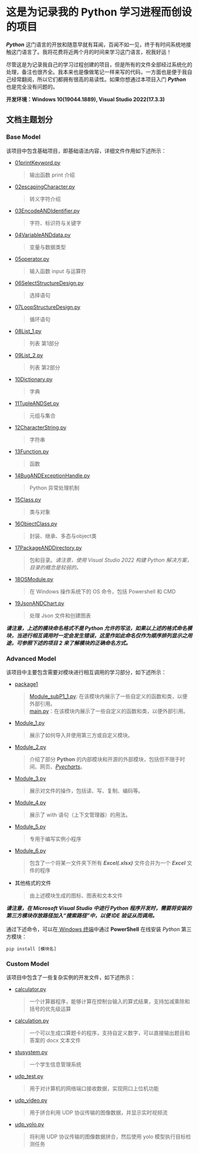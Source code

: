
# 这是为记录我的 Python 学习进程而创设的项目
***Python*** 这门语言的开放和随意早就有耳闻，百闻不如一见，终于有时间系统地接触这门语言了。我将花费将近两个月的时间来学习这门语言，祝我好运！

尽管这是为记录我自己的学习过程创建的项目，但是所有的文件全部经过系统化的处理，备注也很齐全。我本来也是像做笔记一样来写的代码，一方面也是便于我自己经常翻阅，所以它们都拥有很高的易读性。如果你想通过本项目入门 ***Python*** 也是完全没有问题的。

**开发环境：Windows 10(19044.1889), Visual Studio 2022(17.3.3)**
## 文档主题划分
### Base Model
该项目中包含基础项目，即基础语法内容，详细文件作用如下述所示：<br>
* [01printKeyword.py](https://github.com/MongooseOrion/MyPythonLearning/blob/master/MyPythonLearning1/01printKeyword.py)
  > 输出函数 print 介绍
* [02escapingCharacter.py](https://github.com/MongooseOrion/MyPythonLearning/blob/master/MyPythonLearning1/02escapingCharacter.py)
  > 转义字符介绍
* [03EncodeANDIdentifier.py](https://github.com/MongooseOrion/MyPythonLearning/blob/master/MyPythonLearning1/03EncodeANDIdentifier.py)
  > 字符、标识符与关键字
* [04VariableANDdata.py](https://github.com/MongooseOrion/MyPythonLearning/blob/master/MyPythonLearning1/04VariableANDdata.py)
  > 变量与数据类型
* [05operator.py](https://github.com/MongooseOrion/MyPythonLearning/blob/master/MyPythonLearning1/05operator.py)
  > 输入函数 input 与运算符
* [06SelectStructureDesign.py](https://github.com/MongooseOrion/MyPythonLearning/blob/master/MyPythonLearning1/06SelectStructureDesign.py)
  > 选择语句
* [07LoopStructureDesign.py](https://github.com/MongooseOrion/MyPythonLearning/blob/master/MyPythonLearning1/07LoopStructureDesign.py)
  > 循环语句
* [08List_1.py](https://github.com/MongooseOrion/MyPythonLearning/blob/master/08List_1.py)
  > 列表 第1部分
* [09List_2.py](https://github.com/MongooseOrion/MyPythonLearning/blob/master/MyPythonLearning1/09List_2.py)
  > 列表 第2部分
* [10Dictionary.py](https://github.com/MongooseOrion/MyPythonLearning/blob/master/MyPythonLearning1/10Dictionary.py)
  > 字典
* [11TupleANDSet.py](https://github.com/MongooseOrion/MyPythonLearning/blob/master/MyPythonLearning1/11TupleANDSet.py)
  > 元组与集合
* [12CharacterString.py](https://github.com/MongooseOrion/MyPythonLearning/blob/master/MyPythonLearning1/12CharacterString.py)
  > 字符串
* [13Function.py](https://github.com/MongooseOrion/MyPythonLearning/blob/master/MyPythonLearning1/13Function.py)
  > 函数
* [14BugANDExceptionHandle.py](https://github.com/MongooseOrion/MyPythonLearning/blob/master/MyPythonLearning1/14BugANDExceptionHandle.py)
  > Python 异常处理机制
* [15Class.py](https://github.com/MongooseOrion/MyPythonLearning/blob/master/MyPythonLearning1/15Class.py)
  > 类与对象
* [16ObjectClass.py](https://github.com/MongooseOrion/MyPythonLearning/blob/master/MyPythonLearning1/16ObjectClass.py)
  > 封装、继承、多态与object类
* [17PackageANDDirectory.py](https://github.com/MongooseOrion/MyPythonLearning/blob/master/MyPythonLearning1/17PackageANDDirectory.py)
  > 包和目录。*请注意，使用 Visual Studio 2022 构建 Python 解决方案，目录的概念是较弱的。*
* [18OSModule.py](https://github.com/MongooseOrion/MyPythonLearning/blob/master/MyPythonLearning1/18OSModule.py)
  > 在 Windows 操作系统下的 OS 命令，包括 Powershell 和 CMD
* [19JsonANDChart.py](https://github.com/MongooseOrion/MyPythonLearning/blob/master/MyPythonLearning1/19JsonANDChart.py)
  > 处理 Json 文件和创建图表

***请注意，上述的模块命名格式不是 Python 允许的写法，如果以上述的格式命名模块，当进行相互调用时一定会发生错误，这里作如此命名仅作为顺序排列显示之用途，可参照下述的项目 2 来了解模块的正确命名方式。***
### Advanced Model
该项目中主要包含需要对模块进行相互调用的学习部分，如下述所示：<br>
* [package1](https://github.com/MongooseOrion/MyPythonLearning/tree/master/MyPythonLearning2/package1)
  > [Module_subP1_1.py](https://github.com/MongooseOrion/MyPythonLearning/blob/master/MyPythonLearning2/package1/Module_subP1_1.py): 在该模块内展示了一些自定义的函数和类，以便外部引用。<br>
  > [main.py](https://github.com/MongooseOrion/MyPythonLearning/blob/master/MyPythonLearning2/package1/main.py)：在该模块内展示了一些自定义的函数和类，以便外部引用。
* [Module_1.py](https://github.com/MongooseOrion/MyPythonLearning/blob/master/MyPythonLearning2/Module_1.py)
  > 展示了如何导入并使用第三方或自定义模块。
* [Module_2.py](https://github.com/MongooseOrion/MyPythonLearning/blob/master/MyPythonLearning2/Module_2.py)
  > 介绍了部分 **Python** 的内部模块和开源的外部模块，包括但不限于时间、网页、[*Pyecharts*](https://pyecharts.org/#/zh-cn/intro)。
* [Module_3.py](https://github.com/MongooseOrion/MyPythonLearning/blob/master/MyPythonLearning2/Module_3.py)
  > 展示对文件的操作，包括读、写、复制、编码等。
* [Module_4.py](https://github.com/MongooseOrion/MyPythonLearning/blob/master/MyPythonLearning2/Module_4.py)
  > 展示了 with 语句（上下文管理器）的用法。
* [Module_5.py](https://github.com/MongooseOrion/MyPythonLearning/blob/master/MyPythonLearning2/Module_5.py)
  > 专用于编写实例小程序
* [Module_6.py](https://github.com/MongooseOrion/MyPythonLearning/blob/master/MyPythonLearning2/Module_6.py)
  > 包含了一个将某一文件夹下所有 ***Excel(.xlsx)*** 文件合并为一个 ***Excel*** 文件的程序
* 其他格式的文件
  > 由上述模块生成的图标、图表和文本文件
  >
***请注意，在 Microsoft Visual Studio 中进行 Python 程序开发时，需要将安装的第三方模块存放路径加入“搜索路径”中，以便 IDE 验证从而调用。***<br><br>
通过下述命令，可以在[ Windows 终端](https://apps.microsoft.com/store/detail/windows-terminal/9N0DX20HK701?hl=zh-cn&gl=cn)中通过 **PowerShell** 在线安装 *Python* 第三方模块：<br>
```
pip install [模块名]
```
### Custom Model
该项目中包含了一些复杂实例的开发文件，如下述所示：

* [calculator.py]()
  > 一个计算器程序，能够计算在控制台输入的算式结果，支持加减乘除和括号的优先级运算
* [calculation.py]()
  > 一个可以生成口算题卡的程序，支持自定义数字，可以直接输出题目和答案的 docx 文本文件
* [stusystem.py]()
  > 一个学生信息管理系统
* [udp_test.py]()
  > 用于对计算机的网络端口接收数据，实现网口上位机功能
* [udp_video.py]()
  > 用于拼合利用 UDP 协议传输的图像数据，并显示实时视频流
* [udp_yolo.py]()
  > 将利用 UDP 协议传输的图像数据拼合，然后使用 yolo 模型执行目标检测任务